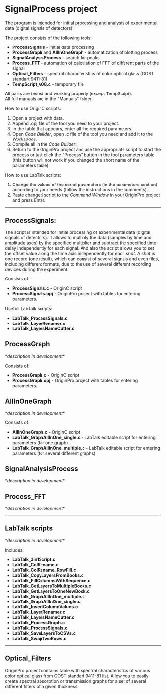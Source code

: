 
SignalProcess project
=====================

The program is intended for initial processing and analysis of experimental data (digital signals of detectors).

The project consists of the following tools:
* **ProcessSignals** - initial data processing
* **ProcessGraph** and **AllInOneGraph** - automatization of plotting process
* **SignalAnalysisProcess** - search for peaks
* **Process_FFT** - automation of calculation of FFT of different parts of the signal
* **Optical_Filters** - spectral characteristics of color optical glass (GOST standart 9411-81)
* **TempScript_v08.c** - temporary file 

All parts are tested and working properly (except TempScript).  
All full manuals are in the "Manuals" folder.

How to use OriginC scripts:
1. Open a project with data.
2. Append .opj file of the tool you need to your project.
3. In the table that appears, enter all the required parameters.
4. Open *Code Builder*, open .c file of the tool you need and add it to the *Workspace*.
5. Compile all in the *Code Builder*.
6. Return to the OriginPro project and use the appropriate script to start the process or just click the "Process" button in the tool parameters table (this button will not work if you changed the short name of the parameters table).

How to use LabTalk scripts:
1. Change the values of the script parameters (in the parameters section) according to your needs (follow the instructions in the comments).
2. Paste changed script to the *Command Window* in your OriginPro project and press Enter.

---

ProcessSignals:
---------------

The script is intended for initial processing of experimental data (digital signals of detectors).
It allows to multiply the data (samples by time and amplitude axes) by the specified multiplier and subtract the specified time delay independently for each signal. And also the script allows you to set the offset value along the time axis independently for each *shot*. A *shot* is one record (one result), which can consist of several signals and even files, including different formats, due to the use of several different recording devices during the experiment.


Consists of: 
* **ProcessSignals.c** - OriginC script
* **ProcessSignals.opj** - OriginPro project with tables for entering parameters.

Usefull LabTalk scripts:
* **LabTalk_ProcessSignals.c**
* **LabTalk_LayerRenamer.c**
* **LabTalk_LayersNameCutter.c**

ProcessGraph
------------

\**description in development*\*

Consists of: 
* **ProcessGraph.c** - OriginC script
* **ProcessGraph.opj** - OriginPro project with tables for entering parameters.

AllInOneGraph
-------------

\**description in development*\*

Consists of: 
* **AllInOneGraph.c** - OriginC script 
* **LabTalk_GraphAllInOne_single.c** - LabTalk editable script for entering parameters (for one graph)
* **LabTalk_GraphAllInOne_multiple.c** - LabTalk editable script for entering parameters (for several different graphs)

SignalAnalysisProcess
---------------------

\**description in development*\*

Process_FFT
-----------

\**description in development*\*

---

LabTalk scripts
---------------

\**description in development*\*

Includes:
* **LabTalk_3in1Script.c**                
* **LabTalk_ColRename.c**                 
* **LabTalk_ColRename_RowFill.c**         
* **LabTalk_CopyLayersFromBooks.c**       
* **LabTalk_FillColumnsWithSequence.c**   
* **LabTalk_GetLayersToMultipleBooks.c**  
* **LabTalk_GetLayersToOneNewBook.c**     
* **LabTalk_GraphAllInOne_multiple.c**    
* **LabTalk_GraphAllInOne_single.c**
* **LabTalk_InvertColumnValues.c**
* **LabTalk_LayerRenamer.c**
* **LabTalk_LayersNameCutter.c**
* **LabTalk_ProcessGraph.c**
* **LabTalk_ProcessSignals.c**
* **LabTalk_SaveLayersToCSVs.c**
* **LabTalk_SwapTwoRows.c**

---

Optical_Filters
---------------

OriginPro project contains table with spectral characteristics of various color optical glass from GOST standart 9411-81 list.
Allow you to easily create spectral absorption or transmission graphs for a set of several different filters of a given thickness.